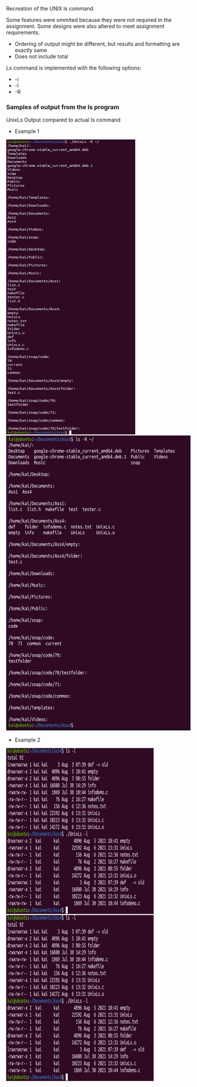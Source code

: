 Recreation of the UNIX ls command.

Some features were ommited because they were not required in the assignment.
Some designs were also altered to meet assignment requirements.

* Ordering of output might be different, but results and formatting are exactly same
* Does not include total
  
Ls command is implemented with the following options: 

* -i 
* -l 
* -R
  
### Samples of output from the ls program

UnixLs Output compared to actual ls command 

* Example 1
<p align="left">
  <a href="https://github.com/RedDogClifford/Unix-Ls/">
    <img src="/Sample_Images/sample_output_1_part1.jpg" alt="sample_1" width="350" height="800">
    <img src="/Sample_Images/sample_output_1_part2.jpg" alt="sample_1" width="500" height="800">
  </a>
</p>

* Example 2
<p align="left">
  <a href="https://github.com/RedDogClifford/Unix-Ls/">
    <img src="/Sample_Images/sample_output_2.jpg" alt="sample_1" width="400" height="450">
    <img src="/Sample_Images/sample_output_2.jpg" alt="sample_1" width="400" height="450">
  </a>
</p>

